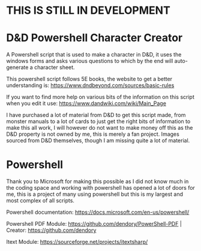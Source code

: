 # THIS IS STILL IN DEVELOPMENT

# D&D Powershell Character Creator
A Powershell script that is used to make a character in D&amp;D, it uses the windows forms and asks various questions to which by the end will auto-generate a character sheet.

This powershell script follows 5E books, the website to get a better understanding is:
https://www.dndbeyond.com/sources/basic-rules

If you want to find more help on various bits of the information on this script when you edit it use:
https://www.dandwiki.com/wiki/Main_Page

I have purchased a lot of material from D&D to get this script made, from monster manuals to a lot of cards to just get the right bits of information to make this all work, I will however do not want to make money off this as the D&D property is not owned by me, this is merely a fan project. Images sourced from D&D themselves, though I am missing quite a lot of material.

# Powershell

Thank you to Microsoft for making this possible as I did not know much in the coding space and working with powershell has opened a lot of doors for me, this is a project of many using powershell but this is my largest and most complex of all scripts.

Powershell documentation: https://docs.microsoft.com/en-us/powershell/

Powershell PDF Module: https://github.com/dendory/PowerShell-PDF | Creator: https://github.com/dendory

Itext Module: https://sourceforge.net/projects/itextsharp/
